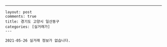 ---
    layout: post
    comments: true
    title: 경기도 고양시 일산동구
    categories: [실거래가]
    ---

    2021-05-26 실거래 정보가 없습니다.

    